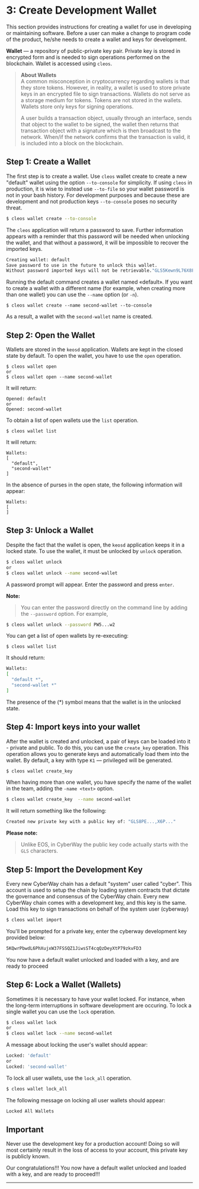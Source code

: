 # 3: Create Development Wallet

This section provides instructions for creating a wallet for use in developing or maintaining software. Before a user can make a change to program code of the product, he/she needs to create a wallet and keys for development.  

**Wallet** — a repository of public-private key pair. Private key is stored in encrypted form and is needed to sign operations performed on the blockchain. Wallet is accessed using `cleos`.  

> **About Wallets**  
> A common misconception in cryptocurrency regarding wallets is that they store tokens. However, in reality, a wallet is used to store private keys in an encrypted file to sign transactions. Wallets do not serve as a storage medium for tokens. Tokens are not stored in the wallets. Wallets store only keys for signing operations.  
> 
> A user builds a transaction object, usually through an interface, sends that object to the wallet to be signed, the wallet then returns that transaction object with a signature which is then broadcast to the network. When/if the network confirms that the transaction is valid, it is included into a block on the blockchain.


## Step 1: Create a Wallet

The first step is to create a wallet. Use `cleos` wallet create to create a new "default" wallet using the option `--to-console` for simplicity. If using `cleos` in production, it is wise to instead use `--to-file` so your wallet password is not in your bash history. For development purposes and because these are development and not production keys `--to-console` poses no security threat.

```sh
$ cleos wallet create --to-console
```

The `cleos` application will return a password to save. Further information appears with a reminder that this password will be needed when unlocking the wallet, and that without a password, it will be impossible to recover the imported keys. 

```sh
Creating wallet: default
Save password to use in the future to unlock this wallet.
Without password imported keys will not be retrievable."GLS5Kewn9L76X8Fpd....................t42S9XCw2"
```

Running the default command creates a wallet named «default». If you want to create a wallet with a different name (for example, when creating more than one wallet) you can use the `--name` option (or `-n`).
```
$ cleos wallet create --name second-wallet --to-console
```
As a result, a wallet with the `second-wallet` name is created.

## Step 2: Open the Wallet

Wallets are stored in the `keosd` application. Wallets are kept in the closed state by default. To open the wallet, you have to use the `open` operation.
```
$ cleos wallet open
or
$ cleos wallet open --name second-wallet
```
It will return:
```
Opened: default
or
Opened: second-wallet
```

To obtain a list of open wallets use the `list` operation. 
```
$ cleos wallet list
```

It will return:
```
Wallets:
[
  "default",
  "second-wallet"
]
```

In the absence of purses in the open state, the following information will appear:
```
Wallets:
[
]
```

## Step 3: Unlock a Wallet

Despite the fact that the wallet is open, the `keosd` application keeps it in a locked 
state. To use the wallet, it must be unlocked by `unlock` operation.
```sh
$ cleos wallet unlock
or
$ cleos wallet unlock --name second-wallet
```
A password prompt will appear. Enter the password and press `enter`.  

**Note:**  
> You can enter the password directly on the command line by adding the `--password` option. For example,
 
```sh
$ cleos wallet unlock --password PW5...w2
```
You can get a list of open wallets by re-executing: 
```
$ cleos wallet list
```

It should return:  
```sh
Wallets:
[
  "default *",
  "second-wallet *"
]
```
The presence of the (\*) symbol means that the wallet is in the unlocked state.

## Step 4: Import keys into your wallet

After the wallet is created and unlocked, a pair of keys can be loaded into it - private and public. To do this, you can use the `create_key` operation. This operation allows you to generate keys and automatically load them into the wallet. By default, a key with type `K1` — privileged will be generated.
```sh
$ cleos wallet create_key
```
When having more than one wallet, you have specify the name of the wallet in the team, adding the `-name <text>` option.
```sh
$ cleos wallet create_key  --name second-wallet
```

It will return something like the following: 
```sh
Created new private key with a public key of: "GLS8PE...,X6P..."
```
**Please note:**  
> Unlike EOS, in CyberWay the public key code actually starts with the `GLS` characters.

## Step 5: Import the Development Key
Every new CyberWay chain has a default "system" user called "cyber". This account is used to setup the chain by loading system contracts that dictate the governance and consensus of the CyberWay chain. Every new CyberWay chain comes with a development key, and this key is the same. Load this key to sign transactions on behalf of the system user (cyberway)

```sh
$ cleos wallet import
```
You'll be prompted for a private key, enter the cyberway development key provided below:
```sh
5KQwrPbwdL6PhXujxW37FSSQZ1JiwsST4cqQzDeyXtP79zkvFD3
```
You now have a default wallet unlocked and loaded with a key, and are ready to proceed

## Step 6: Lock a Wallet (Wallets)
Sometimes it is necessary to have your wallet locked. For instance, when the long-term interruptions in software development are occuring. To lock a single wallet you can use the `lock` operation. 
```sh
$ cleos wallet lock
or
$ cleos wallet lock --name second-wallet
```

A message about locking the user's wallet should appear:
```sh
Locked: 'default'
or
Locked: 'second-wallet'
```

To lock all user wallets, use the `lock_all` operation.
```sh
$ cleos wallet lock_all
```

The following message on locking all user wallets should appear:
```sh
Locked All Wallets
```

## Important

Never use the development key for a production account! Doing so will most certainly result in the loss of access to your account, this private key is publicly known.  


Our congratulations!!! You now have a default wallet unlocked and loaded with a key, and are ready to proceed!!!

****

